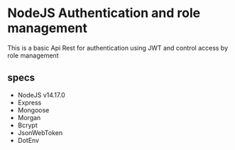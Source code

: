 # NodeJS Authentication and role management

This is a basic Api Rest for authentication using JWT and control access by role management

## specs

- NodeJS v14.17.0
- Express
- Mongoose
- Morgan
- Bcrypt
- JsonWebToken
- DotEnv